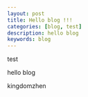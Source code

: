 ```yaml
---
layout: post
title: Hello blog !!!
categories: [blog, test]
description: hello blog
keywords: blog
---
```

test

hello blog

kingdomzhen
